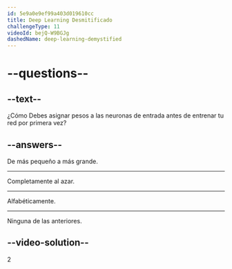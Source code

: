 ```yaml
---
id: 5e9a0e9ef99a403d019610cc
title: Deep Learning Desmitificado
challengeType: 11
videoId: bejQ-W9BGJg
dashedName: deep-learning-demystified
---
```


# --questions--

## --text--

¿Cómo Debes asignar pesos a las neuronas de entrada antes de entrenar tu red por primera vez?

## --answers--

De más pequeño a más grande.

---

Completamente al azar.

---

Alfabéticamente.

---

Ninguna de las anteriores.

## --video-solution--

2

